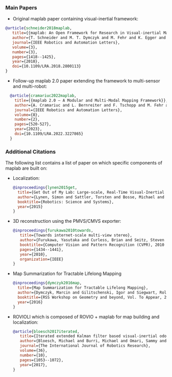 ### Main Papers

  * Original maplab paper containing visual-inertial framework:
   ```bibtex
   @article{schneider2018maplab,
      title={{maplab: An Open Framework for Research in Visual-inertial Mapping and Localization}},
      author={T. Schneider and M. T. Dymczyk and M. Fehr and K. Egger and S. Lynen and I. Gilitschenski and R. Siegwart},
      journal={IEEE Robotics and Automation Letters},
      volume={3},
      number={3},
      pages={1418--1425},
      year={2018},
      doi={10.1109/LRA.2018.2800113}
   }
   ```

  * Follow-up maplab 2.0 paper extending the framework to multi-sensor and multi-robot:
  ```bibtex
    @article{cramariuc2022maplab,
      title={{maplab 2.0 – A Modular and Multi-Modal Mapping Framework}},
      author={A. Cramariuc and L. Bernreiter and F. Tschopp and M. Fehr and V. Reijgwart and J. Nieto and R. Siegwart and C. Cadena},
      journal={IEEE Robotics and Automation Letters},
      volume={8},
      number={2},
      pages={520-527},
      year={2023},
      doi={10.1109/LRA.2022.3227865}
    }
  ```

### Additional Citations

The following list contains a list of paper on which specific components of maplab are built on:

 * Localization:
   ```bibtex
   @inproceedings{lynen2015get,
     title={Get Out of My Lab: Large-scale, Real-Time Visual-Inertial Localization.},
     author={Lynen, Simon and Sattler, Torsten and Bosse, Michael and Hesch, Joel A and Pollefeys, Marc and Siegwart, Roland},
     booktitle={Robotics: Science and Systems},
     year={2015}
   }
   ```
 * 3D reconstruction using the PMVS/CMVS exporter:
   ```bibtex
   @inproceedings{furukawa2010towards,
      title={Towards internet-scale multi-view stereo},
      author={Furukawa, Yasutaka and Curless, Brian and Seitz, Steven M and Szeliski, Richard},
      booktitle={Computer Vision and Pattern Recognition (CVPR), 2010 IEEE Conference on},
      pages={1434--1441},
      year={2010},
      organization={IEEE}
   }
   ```
 * Map Summarization for Tractable Lifelong Mapping
   ```bibtex
   @inproceedings{dymczyk2016map,
     title={Map Summarization for Tractable Lifelong Mapping},
     author={Dymczyk, Marcin and Gilitschenski, Igor and Siegwart, Roland and Stumm, Elena},
     booktitle={RSS Workshop on Geometry and beyond, Vol. To Appear, 2016},
     year={2016}
   }
   ```
 * ROVIOLI which is composed of ROVIO + maplab for map building and localization:
   ```bibtex
   @article{bloesch2017iterated,
      title={Iterated extended Kalman filter based visual-inertial odometry using direct photometric feedback},
      author={Bloesch, Michael and Burri, Michael and Omari, Sammy and Hutter, Marco and Siegwart, Roland},
      journal={The International Journal of Robotics Research},
      volume={36},
      number={10},
      pages={1053--1072},
      year={2017},
   }
   ```
